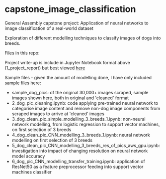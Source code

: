 # capstone_image_classification

General Assembly capstone project: Application of neural networks to image classification of a real-world dataset

Exploration of different modelling techniques to classify images of dogs into breeds.

Files in this repo:

Project write-up is include in Jupyter Notebook format above (1_project_report) but best viewed <a href = "https://mmattharvey.github.io/capstone_project_report.html">here</a>

Sample files - given the amount of modelling done, I have only included sample files here:
- sample_dog_pics: of the original 30,000+ images scraped, sample images shown here, both in original and 'cleaned' format
- 2_dog_pic_cleaning.ipynb: code applying pre-trained neural network to categorise image content and remove non-dog image components from scraped images to arrive at 'cleaned' images
- 3_dog_clean_pic_simple_modelling_3_breeds_1.ipynb: non-neural network modelling, from logistic regression to support vector machines, on first selection of 3 breeds
- 4_dog_clean_pic_CNN_modelling_3_breeds_1.ipynb: neural network modelling on first selection of 3 breeds
- 5_dog_clean_pic_CNN_modelling_3_breeds_res_of_pics_aws_gpu.ipynb: investigation into impact of changing resolution on neural network model accuracy
- 6_dog_pic_CNN_modelling_transfer_training.ipynb: application of ResNet50 as a feature preprocessor feeding into support vector machines classifier
